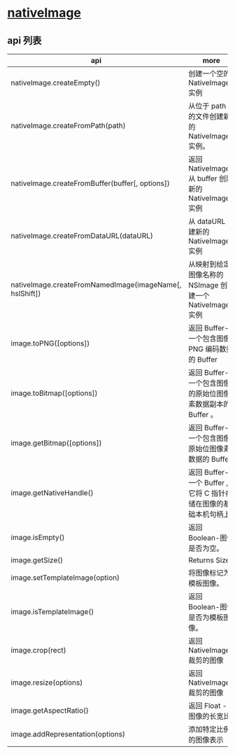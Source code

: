 # [nativeImage](https://electronjs.org/docs/api/native-image)

## api 列表

| api                                                     | more                                                            |
| ------------------------------------------------------- | --------------------------------------------------------------- |
| nativeImage.createEmpty()                               | 创建一个空的 NativeImage 实例                                   |
| nativeImage.createFromPath(path)                        | 从位于 path 的文件创建新的 NativeImage 实例。                   |
| nativeImage.createFromBuffer(buffer[, options])         | 返回 NativeImage 从 buffer 创建新的 NativeImage 实例            |
| nativeImage.createFromDataURL(dataURL)                  | 从 dataURL 创建新的 NativeImage 实例                            |
| nativeImage.createFromNamedImage(imageName[, hslShift]) | 从映射到给定图像名称的 NSImage 创建一个 NativeImage 实例        |
| image.toPNG([options])                                  | 返回 Buffer-一个包含图像 PNG 编码数据的 Buffer                  |
| image.toBitmap([options])                               | 返回 Buffer-一个包含图像的原始位图像素数据副本的 Buffer 。      |
| image.getBitmap([options])                              | 返回 Buffer-一个包含图像原始位图像素数据的 Buffer               |
| image.getNativeHandle()                                 | 返回 Buffer-一个 Buffer , 它将 C 指针存储在图像的基础本机句柄上 |
| image.isEmpty()                                         | 返回 Boolean-图像是否为空。                                     |
| image.getSize()                                         | Returns Size                                                    |
| image.setTemplateImage(option)                          | 将图像标记为模板图像。                                          |
| image.isTemplateImage()                                 | 返回 Boolean-图像是否为模板图像。                               |
| image.crop(rect)                                        | 返回 NativeImage-裁剪的图像                                     |
| image.resize(options)                                   | 返回 NativeImage-裁剪的图像                                     |
| image.getAspectRatio()                                  | 返回 Float - 图像的长宽比.                                      |
| image.addRepresentation(options)                        | 添加特定比例的图像表示                                          |
